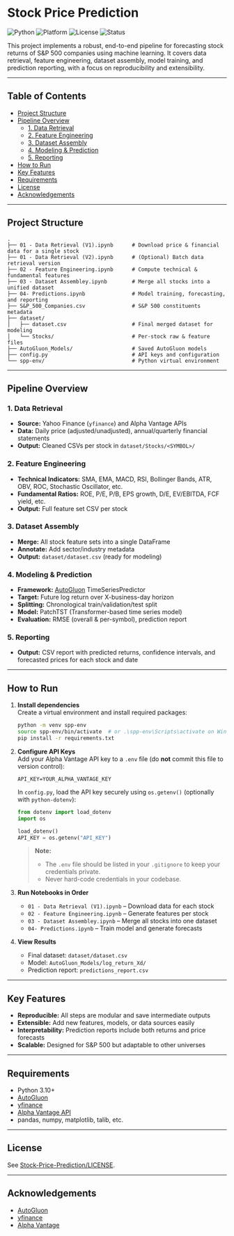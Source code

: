# Stock Price Prediction

![Python](https://img.shields.io/badge/python-3.12-blue)
![Platform](https://img.shields.io/badge/platform-Windows-lightgrey)
![License](https://img.shields.io/badge/license-MIT-green)
![Status](https://img.shields.io/badge/status-Active-brightgreen)

This project implements a robust, end-to-end pipeline for forecasting stock returns of S&P 500 companies using machine learning. It covers data retrieval, feature engineering, dataset assembly, model training, and prediction reporting, with a focus on reproducibility and extensibility.

---

## Table of Contents

- [Project Structure](#project-structure)
- [Pipeline Overview](#pipeline-overview)
  - [1. Data Retrieval](#1-data-retrieval)
  - [2. Feature Engineering](#2-feature-engineering)
  - [3. Dataset Assembly](#3-dataset-assembly)
  - [4. Modeling & Prediction](#4-modeling--prediction)
  - [5. Reporting](#5-reporting)
- [How to Run](#how-to-run)
- [Key Features](#key-features)
- [Requirements](#requirements)
- [License](#license)
- [Acknowledgements](#acknowledgements)

---

## Project Structure

```
.
├── 01 - Data Retrieval (V1).ipynb      # Download price & financial data for a single stock
├── 01 - Data Retrieval (V2).ipynb      # (Optional) Batch data retrieval version
├── 02 - Feature Engineering.ipynb      # Compute technical & fundamental features
├── 03 - Dataset Assembley.ipynb        # Merge all stocks into a unified dataset
├── 04- Predictions.ipynb               # Model training, forecasting, and reporting
├── S&P_500_Companies.csv               # S&P 500 constituents metadata
├── dataset/
│   ├── dataset.csv                     # Final merged dataset for modeling
│   └── Stocks/                         # Per-stock raw & feature files
├── AutoGluon_Models/                   # Saved AutoGluon models
├── config.py                           # API keys and configuration
└── spp-env/                            # Python virtual environment
```

---

## Pipeline Overview

### 1. Data Retrieval

- **Source:** Yahoo Finance (`yfinance`) and Alpha Vantage APIs
- **Data:** Daily price (adjusted/unadjusted), annual/quarterly financial statements
- **Output:** Cleaned CSVs per stock in `dataset/Stocks/<SYMBOL>/`

### 2. Feature Engineering

- **Technical Indicators:** SMA, EMA, MACD, RSI, Bollinger Bands, ATR, OBV, ROC, Stochastic Oscillator, etc.
- **Fundamental Ratios:** ROE, P/E, P/B, EPS growth, D/E, EV/EBITDA, FCF yield, etc.
- **Output:** Full feature set CSV per stock

### 3. Dataset Assembly

- **Merge:** All stock feature sets into a single DataFrame
- **Annotate:** Add sector/industry metadata
- **Output:** `dataset/dataset.csv` (ready for modeling)

### 4. Modeling & Prediction

- **Framework:** [AutoGluon](https://auto.gluon.ai/) TimeSeriesPredictor
- **Target:** Future log return over X-business-day horizon
- **Splitting:** Chronological train/validation/test split
- **Model:** PatchTST (Transformer-based time series model)
- **Evaluation:** RMSE (overall & per-symbol), prediction report

### 5. Reporting

- **Output:** CSV report with predicted returns, confidence intervals, and forecasted prices for each stock and date

---

## How to Run

1. **Install dependencies**  
   Create a virtual environment and install required packages:
   ```sh
   python -m venv spp-env
   source spp-env/bin/activate  # or .\spp-env\Scripts\activate on Windows
   pip install -r requirements.txt
   ```

2. **Configure API Keys**  
   Add your Alpha Vantage API key to a `.env` file (do **not** commit this file to version control):
   ```
   API_KEY=YOUR_ALPHA_VANTAGE_KEY
   ```
   In `config.py`, load the API key securely using `os.getenv()` (optionally with `python-dotenv`):
   ```python
   from dotenv import load_dotenv
   import os

   load_dotenv()
   API_KEY = os.getenv("API_KEY")
   ```
   > **Note:**  
   > - The `.env` file should be listed in your `.gitignore` to keep your credentials private.
   > - Never hard-code credentials in your codebase.

3. **Run Notebooks in Order**  
   - `01 - Data Retrieval (V1).ipynb` – Download data for each stock
   - `02 - Feature Engineering.ipynb` – Generate features per stock
   - `03 - Dataset Assembley.ipynb` – Merge all stocks into one dataset
   - `04- Predictions.ipynb` – Train model and generate forecasts

4. **View Results**  
   - Final dataset: `dataset/dataset.csv`
   - Model: `AutoGluon_Models/log_return_Xd/`
   - Prediction report: `predictions_report.csv`

---

## Key Features

- **Reproducible:** All steps are modular and save intermediate outputs
- **Extensible:** Add new features, models, or data sources easily
- **Interpretability:** Prediction reports include both returns and price forecasts
- **Scalable:** Designed for S&P 500 but adaptable to other universes

---

## Requirements

- Python 3.10+
- [AutoGluon](https://auto.gluon.ai/)
- [yfinance](https://github.com/ranaroussi/yfinance)
- [Alpha Vantage API](https://www.alphavantage.co/)
- pandas, numpy, matplotlib, talib, etc.

---

## License

See [Stock-Price-Prediction/LICENSE](Stock-Price-Prediction/LICENSE).

---

## Acknowledgements

- [AutoGluon](https://auto.gluon.ai/)
- [yfinance](https://github.com/ranaroussi/yfinance)
- [Alpha Vantage](https://www.alphavantage.co/)
